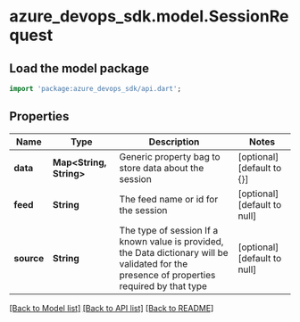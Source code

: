 # azure_devops_sdk.model.SessionRequest

## Load the model package
```dart
import 'package:azure_devops_sdk/api.dart';
```

## Properties
Name | Type | Description | Notes
------------ | ------------- | ------------- | -------------
**data** | **Map&lt;String, String&gt;** | Generic property bag to store data about the session | [optional] [default to {}]
**feed** | **String** | The feed name or id for the session | [optional] [default to null]
**source** | **String** | The type of session If a known value is provided, the Data dictionary will be validated for the presence of properties required by that type | [optional] [default to null]

[[Back to Model list]](../README.md#documentation-for-models) [[Back to API list]](../README.md#documentation-for-api-endpoints) [[Back to README]](../README.md)


